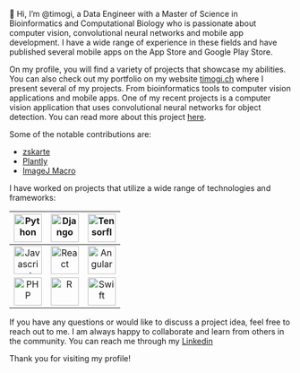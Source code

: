 👋 Hi, I’m @timogi, a Data Engineer with a Master of Science in Bioinformatics and Computational Biology who is passionate about computer vision, convolutional neural networks and mobile app development. I have a wide range of experience in these fields and have published several mobile apps on the App Store and Google Play Store.

On my profile, you will find a variety of projects that showcase my abilities. You can also check out my portfolio on my website [timogi.ch](https://timogi.ch/) where I present several of my projects. From bioinformatics tools to computer vision applications and mobile apps. One of my recent projects is a computer vision application that uses convolutional neural networks for object detection. You can read more about this project [here](https://timogi.ch/master-thesis).

Some of the notable contributions are:
- [zskarte](https://github.com/zskarte/zskarte)
- [Plantly](https://github.com/timogi/Plantly)
- [ImageJ Macro](https://github.com/timogi/ImageJ_SetScale_Macro)

I have worked on projects that utilize a wide range of technologies and frameworks:

| <img src="https://cdn.svgporn.com/logos/python.svg" alt="Python" height="50"> | <img src="https://cdn.svgporn.com/logos/django.svg" alt="Django" height="50"> | <img src="https://cdn.svgporn.com/logos/tensorflow.svg" alt="Tensorflow" height="50"> |
|:---:|:---:|:---:|
| <img src="https://cdn.svgporn.com/logos/javascript.svg" alt="Javascript" height="50"> | <img src="https://cdn.svgporn.com/logos/react.svg" alt="React" height="50"> | <img src="https://cdn.svgporn.com/logos/angular.svg" alt="Angular" height="50"> |
| <img src="https://cdn.svgporn.com/logos/php.svg" alt="PHP" height="50"> | <img src="https://www.r-project.org/Rlogo.png" alt="R" height="50">  | <img src="https://cdn.svgporn.com/logos/swift.svg" alt="Swift" height="50"> |

If you have any questions or would like to discuss a project idea, feel free to reach out to me. I am always happy to collaborate and learn from others in the community. You can reach me through my [Linkedin](https://www.linkedin.com/in/tim-ogi)

Thank you for visiting my profile!
